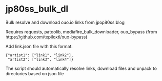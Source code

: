 # jp80ss_bulk_dl
Bulk resolve and download ouo.io links from jpop80ss blog

Requires requests, patoolib, mediafire_bulk_downloader, ouo_bypass (from https://github.com/tepiloxtl/ouo-bypass)

Add link.json file with this format:

    {"artist1": ["link1", "link2"],
     "artist2": ["link3", "link4"]}

The script should automatically resolve links, download files and unpack to directories based on json file